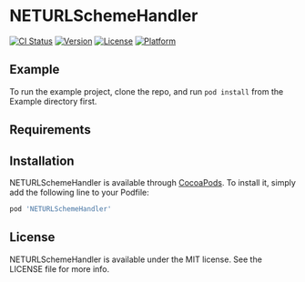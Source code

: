 # NETURLSchemeHandler

[![CI Status](https://img.shields.io/travis/leavesster/NETURLSchemeHandler.svg?style=flat)](https://travis-ci.org/leavesster/NETURLSchemeHandler)
[![Version](https://img.shields.io/cocoapods/v/NETURLSchemeHandler.svg?style=flat)](https://cocoapods.org/pods/NETURLSchemeHandler)
[![License](https://img.shields.io/cocoapods/l/NETURLSchemeHandler.svg?style=flat)](https://cocoapods.org/pods/NETURLSchemeHandler)
[![Platform](https://img.shields.io/cocoapods/p/NETURLSchemeHandler.svg?style=flat)](https://cocoapods.org/pods/NETURLSchemeHandler)

## Example

To run the example project, clone the repo, and run `pod install` from the Example directory first.

## Requirements

## Installation

NETURLSchemeHandler is available through [CocoaPods](https://cocoapods.org). To install
it, simply add the following line to your Podfile:

```ruby
pod 'NETURLSchemeHandler'
```

## License

NETURLSchemeHandler is available under the MIT license. See the LICENSE file for more info.
